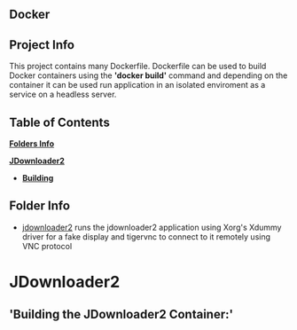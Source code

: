 ## Docker

## Project Info

This project contains many Dockerfile. Dockerfile can be used to build Docker containers using the **'docker build'** command and depending on the container it can be used run application in an isolated enviroment as a service on a headless server.

## Table of Contents

[**Folders Info**](#folder-info)

[**JDownloader2**](#JDownloader2)
* [**Building**](#glyph-sets)

## Folder Info
* [jdownloader2](https://github.com/ernestoserrano/docker/jdownloader2) runs the jdownloader2 application using Xorg's Xdummy driver for a fake display  and tigervnc to connect to it remotely using VNC protocol

# JDownloader2

## 'Building the JDownloader2 Container:'



